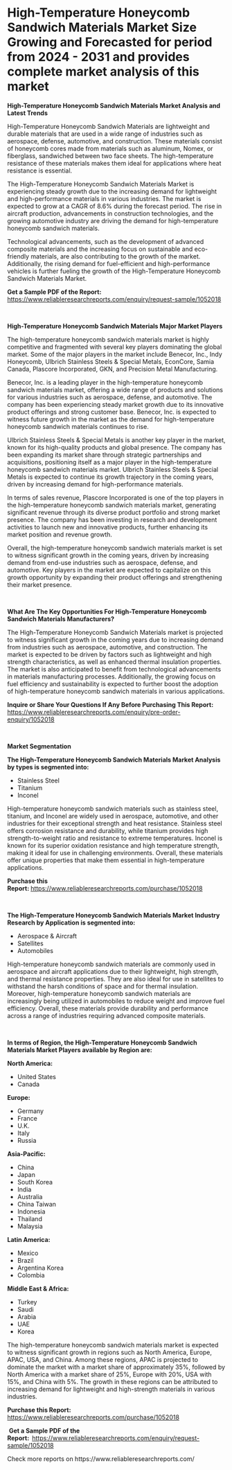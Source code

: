 <p><h1>High-Temperature Honeycomb Sandwich Materials Market Size Growing and Forecasted for period from 2024 - 2031 and provides complete market analysis of this market</h1></p><p><strong>High-Temperature Honeycomb Sandwich Materials Market Analysis and Latest Trends</strong></p>
<p><p>High-Temperature Honeycomb Sandwich Materials are lightweight and durable materials that are used in a wide range of industries such as aerospace, defense, automotive, and construction. These materials consist of honeycomb cores made from materials such as aluminum, Nomex, or fiberglass, sandwiched between two face sheets. The high-temperature resistance of these materials makes them ideal for applications where heat resistance is essential.</p><p>The High-Temperature Honeycomb Sandwich Materials Market is experiencing steady growth due to the increasing demand for lightweight and high-performance materials in various industries. The market is expected to grow at a CAGR of 8.6% during the forecast period. The rise in aircraft production, advancements in construction technologies, and the growing automotive industry are driving the demand for high-temperature honeycomb sandwich materials.</p><p>Technological advancements, such as the development of advanced composite materials and the increasing focus on sustainable and eco-friendly materials, are also contributing to the growth of the market. Additionally, the rising demand for fuel-efficient and high-performance vehicles is further fueling the growth of the High-Temperature Honeycomb Sandwich Materials Market.</p></p>
<p><strong>Get a Sample PDF of the Report:&nbsp;</strong> <a href="https://www.reliableresearchreports.com/enquiry/request-sample/1052018">https://www.reliableresearchreports.com/enquiry/request-sample/1052018</a></p>
<p>&nbsp;</p>
<p><strong>High-Temperature Honeycomb Sandwich Materials Major Market Players</strong></p>
<p><p>The high-temperature honeycomb sandwich materials market is highly competitive and fragmented with several key players dominating the global market. Some of the major players in the market include Benecor, Inc., Indy Honeycomb, Ulbrich Stainless Steels & Special Metals, EconCore, Samia Canada, Plascore Incorporated, GKN, and Precision Metal Manufacturing.</p><p>Benecor, Inc. is a leading player in the high-temperature honeycomb sandwich materials market, offering a wide range of products and solutions for various industries such as aerospace, defense, and automotive. The company has been experiencing steady market growth due to its innovative product offerings and strong customer base. Benecor, Inc. is expected to witness future growth in the market as the demand for high-temperature honeycomb sandwich materials continues to rise.</p><p>Ulbrich Stainless Steels & Special Metals is another key player in the market, known for its high-quality products and global presence. The company has been expanding its market share through strategic partnerships and acquisitions, positioning itself as a major player in the high-temperature honeycomb sandwich materials market. Ulbrich Stainless Steels & Special Metals is expected to continue its growth trajectory in the coming years, driven by increasing demand for high-performance materials.</p><p>In terms of sales revenue, Plascore Incorporated is one of the top players in the high-temperature honeycomb sandwich materials market, generating significant revenue through its diverse product portfolio and strong market presence. The company has been investing in research and development activities to launch new and innovative products, further enhancing its market position and revenue growth.</p><p>Overall, the high-temperature honeycomb sandwich materials market is set to witness significant growth in the coming years, driven by increasing demand from end-use industries such as aerospace, defense, and automotive. Key players in the market are expected to capitalize on this growth opportunity by expanding their product offerings and strengthening their market presence.</p></p>
<p>&nbsp;</p>
<p><strong>What Are The Key Opportunities For High-Temperature Honeycomb Sandwich Materials Manufacturers?</strong></p>
<p><p>The High-Temperature Honeycomb Sandwich Materials market is projected to witness significant growth in the coming years due to increasing demand from industries such as aerospace, automotive, and construction. The market is expected to be driven by factors such as lightweight and high strength characteristics, as well as enhanced thermal insulation properties. The market is also anticipated to benefit from technological advancements in materials manufacturing processes. Additionally, the growing focus on fuel efficiency and sustainability is expected to further boost the adoption of high-temperature honeycomb sandwich materials in various applications.</p></p>
<p><strong>Inquire or Share Your Questions If Any Before Purchasing This Report:</strong> <a href="https://www.reliableresearchreports.com/enquiry/pre-order-enquiry/1052018">https://www.reliableresearchreports.com/enquiry/pre-order-enquiry/1052018</a></p>
<p>&nbsp;</p>
<p><strong>Market Segmentation</strong></p>
<p><strong>The High-Temperature Honeycomb Sandwich Materials Market Analysis by types is segmented into:</strong></p>
<p><ul><li>Stainless Steel</li><li>Titanium</li><li>Inconel</li></ul></p>
<p><p>High-temperature honeycomb sandwich materials such as stainless steel, titanium, and Inconel are widely used in aerospace, automotive, and other industries for their exceptional strength and heat resistance. Stainless steel offers corrosion resistance and durability, while titanium provides high strength-to-weight ratio and resistance to extreme temperatures. Inconel is known for its superior oxidation resistance and high temperature strength, making it ideal for use in challenging environments. Overall, these materials offer unique properties that make them essential in high-temperature applications.</p></p>
<p><strong>Purchase this Report:&nbsp;</strong><a href="https://www.reliableresearchreports.com/purchase/1052018">https://www.reliableresearchreports.com/purchase/1052018</a></p>
<p>&nbsp;</p>
<p><strong>The High-Temperature Honeycomb Sandwich Materials Market Industry Research by Application is segmented into:</strong></p>
<p><ul><li>Aerospace & Aircraft</li><li>Satellites</li><li>Automobiles</li></ul></p>
<p><p>High-temperature honeycomb sandwich materials are commonly used in aerospace and aircraft applications due to their lightweight, high strength, and thermal resistance properties. They are also ideal for use in satellites to withstand the harsh conditions of space and for thermal insulation. Moreover, high-temperature honeycomb sandwich materials are increasingly being utilized in automobiles to reduce weight and improve fuel efficiency. Overall, these materials provide durability and performance across a range of industries requiring advanced composite materials.</p></p>
<p>&nbsp;</p>
<p><strong>In terms of Region, the High-Temperature Honeycomb Sandwich Materials Market Players available by Region are:</strong></p>
<p>
    <p> <strong> North America: </strong>
        <ul>
            <li>United States</li>
            <li>Canada</li>
        </ul>
        </p> 
    <p> <strong> Europe: </strong>
        <ul>
            <li>Germany</li>
            <li>France</li>
            <li>U.K.</li>
            <li>Italy</li>
            <li>Russia</li>
        </ul>
        </p> 
    <p> <strong> Asia-Pacific: </strong>
        <ul>
            <li>China</li>
            <li>Japan</li>
            <li>South Korea</li>
            <li>India</li>
            <li>Australia</li>
            <li>China Taiwan</li>
            <li>Indonesia</li>
            <li>Thailand</li>
            <li>Malaysia</li>
        </ul>
        </p> 
    <p> <strong> Latin America: </strong>
        <ul>
            <li>Mexico</li>
            <li>Brazil</li>
            <li>Argentina Korea</li>
            <li>Colombia</li>
        </ul>
        </p> 
    <p> <strong> Middle East & Africa: </strong>
        <ul>
            <li>Turkey</li>
            <li>Saudi</li>
            <li>Arabia</li>
            <li>UAE</li>
            <li>Korea</li>
        </ul>
    </p>
    </p>
<p><p>The high-temperature honeycomb sandwich materials market is expected to witness significant growth in regions such as North America, Europe, APAC, USA, and China. Among these regions, APAC is projected to dominate the market with a market share of approximately 35%, followed by North America with a market share of 25%, Europe with 20%, USA with 15%, and China with 5%. The growth in these regions can be attributed to increasing demand for lightweight and high-strength materials in various industries.</p></p>
<p><strong>Purchase this Report: </strong><a href="https://www.reliableresearchreports.com/purchase/1052018">https://www.reliableresearchreports.com/purchase/1052018</a></p>
<p>&nbsp;<strong>Get a Sample PDF of the Report:&nbsp;&nbsp;</strong><a href="https://www.reliableresearchreports.com/enquiry/request-sample/1052018">https://www.reliableresearchreports.com/enquiry/request-sample/1052018</a></p>
<p><strong></strong></p>
<p>Check more reports on https://www.reliableresearchreports.com/</p>